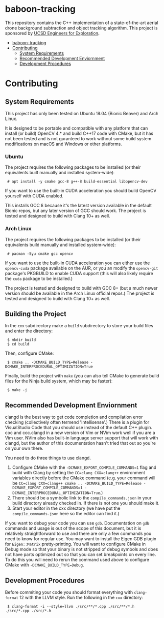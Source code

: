 # baboon-tracking
This repository contains the C++ implementation of a state-of-the-art aerial drone background subtraction and object tracking algorithm.  This project is sponsored by [UCSD Engineers for Exploration](http://e4e.ucsd.edu/).

- [baboon-tracking](#baboon-tracking)
- [Contributing](#contributing)
  - [System Requirements](#system-requirements)
  - [Recommended Development Enviornment](#recommended-development-enviornment)
  - [Development Procedures](#development-procedures)

# Contributing
## System Requirements
This project has only been tested on Ubuntu 18.04 (Bionic Beaver) and Arch Linux.

It is designed to be portable and compatible with any platform that can install (or build) OpenCV 4.\* and build C++17 code with CMake, but it has not been tested and is not guranteed to work without some build system modifications on macOS and Windows or other platforms.

### Ubuntu
The project requires the following packages to be installed (or their equivalents built manually and installed system-wide):
```
 # apt install -y cmake gcc-8 g++-8 build-essential libopencv-dev
```

If you want to use the built-in CUDA acceleration you should build OpenCV yourself with CUDA enabled.

This installs GCC 8 because it's the latest version available in the default Bionic repos, but any later version of GCC should work. The project is tested and designed to build with Clang 10+ as well.

### Arch Linux
The project requires the following packages to be installed (or their equivalents build manually and installed system-wide):
```
 # pacman -Syu cmake gcc opencv
```

If you want to use the built-in CUDA acceleration you can either use the `opencv-cuda` package available on the AUR, or you an modify the `opencv-git` package's PKGBUILD to enable CUDA support (this will also likely require the `cuda` package to be installed.)

The project is tested and designed to build with GCC 8+ (but a much newer version should be available in the Arch Linux official repos.) The project is tested and designed to build with Clang 10+ as well.
 
## Building the Project
In the `cxx` subdirectory make a `build` subdirectory to store your build files and enter the directory:
```
 $ mkdir build
 $ cd build
```

Then, configure CMake:
```
 $ cmake .. -DCMAKE_BUILD_TYPE=Release -DCMAKE_INTERPROCEDURAL_OPTIMIZATION=True
```

Finally, build the project with `make` (you can also tell CMake to generate build files for the Ninja build system, which may be faster):
```
 $ make -j
```


## Recommended Development Enviornment
clangd is the best way to get code completion and compilation error checking (collectively often termend 'Intellisense'.) There is a plugin for VisualStudio Code that you should use instead of the default C++ plugin. coc and coc.clangd in a new version of Vim or NVim work well if you are a Vim user. NVim also has built-in language server support that will work with clangd, but the author of this documentation hasn't tried that out so you're on your own there.

You need to do three things to use clangd.
 1. Configure CMake with the `-DCMAKE_EXPORT_COMPILE_COMMANDS=1` flag and build with Clang by setting the `CC=clang CXX=clang++` environment variables directly before the CMake command (e.g. your command will be `CC=clang CXX=clang++ cmake .. -DCMAKE_BUILD_TYPE=Release -DCMAKE_EXPORT_COMPILE_COMMANDS=1 -DCMAKE_INTERPROCEDURAL_OPTIMIZATION=True`.)
 2. There should be a symbolic link to the `compile_commands.json` in your build directory already checked in. If there is not one you should make it.
 3. Start your editor in the cxx directory (we have put the `compile_commands.json` here so the editor can find it.)

If you want to debug your code you can use `gdb`. Documentation on `gdb` commands and usage is out of the scope of this document, but it is relatively straightforward to use and there are only a few commands you need to know for regular use. You may want to install the Eigen GDB plugin for `Eigen::Matrix` pretty-printing. You will want to configure CMake in Debug mode so that your binary is not stripped of debug symbols and does not have parts optimized out so that you can set breakpoints on every line. To do this you will need to rerun the command used above to configure CMake with `-DCMAKE_BUILD_TYPE=Debug`.

## Development Procedures
Before commiting your code you should format everything with `clang-format` 12 with the LLVM style. Run the following in the `cxx` directory:
```
 $ clang-format -i --style=llvm ./src/**/*.cpp ./src/**/*.h ./src/*.cpp ./src/*.h
```
